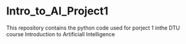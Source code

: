 # Intro_to_AI_Project1
This repository contains the python code used for porject 1 inthe DTU course Introduction to Artificiall Intelligence 
